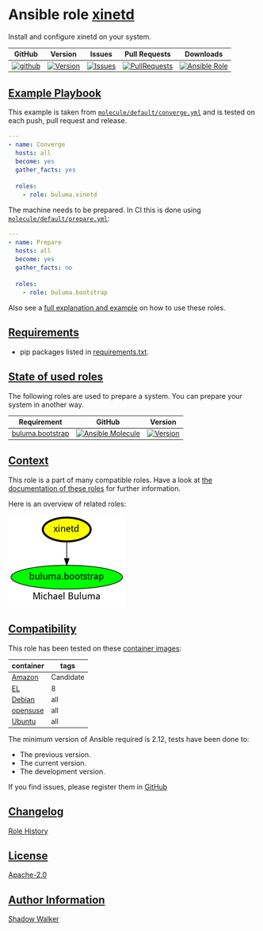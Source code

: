 # Ansible role [xinetd](https://galaxy.ansible.com/ui/standalone/roles/buluma/xinetd/documentation)

Install and configure xinetd on your system.

|GitHub|Version|Issues|Pull Requests|Downloads|
|------|-------|------|-------------|---------|
|[![github](https://github.com/buluma/ansible-role-xinetd/actions/workflows/molecule.yml/badge.svg)](https://github.com/buluma/ansible-role-xinetd/actions/workflows/molecule.yml)|[![Version](https://img.shields.io/github/release/buluma/ansible-role-xinetd.svg)](https://github.com/buluma/ansible-role-xinetd/releases/)|[![Issues](https://img.shields.io/github/issues/buluma/ansible-role-xinetd.svg)](https://github.com/buluma/ansible-role-xinetd/issues/)|[![PullRequests](https://img.shields.io/github/issues-pr-closed-raw/buluma/ansible-role-xinetd.svg)](https://github.com/buluma/ansible-role-xinetd/pulls/)|[![Ansible Role](https://img.shields.io/ansible/role/d/buluma/xinetd)](https://galaxy.ansible.com/ui/standalone/roles/buluma/xinetd/documentation)|

## [Example Playbook](#example-playbook)

This example is taken from [`molecule/default/converge.yml`](https://github.com/buluma/ansible-role-xinetd/blob/master/molecule/default/converge.yml) and is tested on each push, pull request and release.

```yaml
---
- name: Converge
  hosts: all
  become: yes
  gather_facts: yes

  roles:
    - role: buluma.xinetd
```

The machine needs to be prepared. In CI this is done using [`molecule/default/prepare.yml`](https://github.com/buluma/ansible-role-xinetd/blob/master/molecule/default/prepare.yml):

```yaml
---
- name: Prepare
  hosts: all
  become: yes
  gather_facts: no

  roles:
    - role: buluma.bootstrap
```

Also see a [full explanation and example](https://buluma.github.io/how-to-use-these-roles.html) on how to use these roles.


## [Requirements](#requirements)

- pip packages listed in [requirements.txt](https://github.com/buluma/ansible-role-xinetd/blob/master/requirements.txt).

## [State of used roles](#state-of-used-roles)

The following roles are used to prepare a system. You can prepare your system in another way.

| Requirement | GitHub | Version |
|-------------|--------|--------|
|[buluma.bootstrap](https://galaxy.ansible.com/buluma/bootstrap)|[![Ansible Molecule](https://github.com/buluma/ansible-role-bootstrap/actions/workflows/molecule.yml/badge.svg)](https://github.com/buluma/ansible-role-bootstrap/actions/workflows/molecule.yml)|[![Version](https://img.shields.io/github/release/buluma/ansible-role-bootstrap.svg)](https://github.com/shadowwalker/ansible-role-bootstrap)|

## [Context](#context)

This role is a part of many compatible roles. Have a look at [the documentation of these roles](https://buluma.github.io/) for further information.

Here is an overview of related roles:

![dependencies](https://raw.githubusercontent.com/buluma/ansible-role-xinetd/png/requirements.png "Dependencies")

## [Compatibility](#compatibility)

This role has been tested on these [container images](https://hub.docker.com/u/buluma):

|container|tags|
|---------|----|
|[Amazon](https://hub.docker.com/r/buluma/amazonlinux)|Candidate|
|[EL](https://hub.docker.com/r/buluma/enterpriselinux)|8|
|[Debian](https://hub.docker.com/r/buluma/debian)|all|
|[opensuse](https://hub.docker.com/r/buluma/opensuse)|all|
|[Ubuntu](https://hub.docker.com/r/buluma/ubuntu)|all|

The minimum version of Ansible required is 2.12, tests have been done to:

- The previous version.
- The current version.
- The development version.

If you find issues, please register them in [GitHub](https://github.com/buluma/ansible-role-xinetd/issues)

## [Changelog](#changelog)

[Role History](https://github.com/buluma/ansible-role-xinetd/blob/master/CHANGELOG.md)

## [License](#license)

[Apache-2.0](https://github.com/buluma/ansible-role-xinetd/blob/master/LICENSE)

## [Author Information](#author-information)

[Shadow Walker](https://buluma.github.io/)
